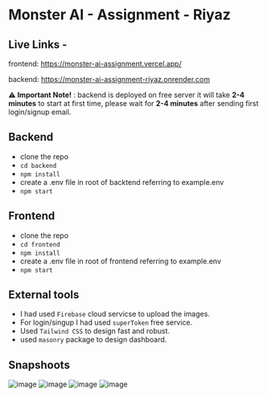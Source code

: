 # Monster AI - Assignment - Riyaz

## Live Links -
frontend: https://monster-ai-assignment.vercel.app/

backend: https://monster-ai-assignment-riyaz.onrender.com

 **⚠️ Important Note!** : backend is deployed on free server it will take **2-4 minutes** to start at first time, please wait for **2-4 minutes** after sending first login/signup email.

## Backend 
  *  clone the repo
  *  `cd backend`
  *  `npm install`
  *  create a .env file in root of backtend referring to example.env
  *  `npm start`

## Frontend
  *  clone the repo
  *  `cd frontend`
  *  `npm install`
  *  create a .env file in root of frontend referring to example.env
  *  `npm start`

## External tools
  * I had used  `Firebase` cloud servicse to upload the images.
  * For login/singup I had used `superToken` free service.
  * Used `Tailwind CSS` to design fast and robust.
  * used `masonry` package to design dashboard.

## Snapshoots
 ![image](https://github.com/user-attachments/assets/08ae212a-8502-4025-b9c5-b57cada8b8f3)
 ![image](https://github.com/user-attachments/assets/44dc4568-c734-4104-9d41-b646a92985b7)
 ![image](https://github.com/user-attachments/assets/b23a5a34-e6cc-4dcf-873c-6da3b0adfe8c)
 ![image](https://github.com/user-attachments/assets/805af5ca-1c69-4123-9e27-1f3de8241e46)




  
